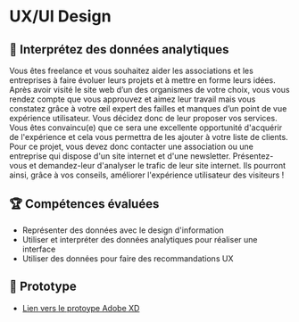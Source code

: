# UX/UI Design

## 📝 Interprétez des données analytiques
Vous êtes freelance et vous souhaitez aider les associations et les entreprises à faire évoluer leurs projets et à mettre en forme leurs idées. Après avoir visité le site web d’un des organismes de votre choix, vous vous rendez compte que vous approuvez et aimez leur travail mais vous constatez grâce à votre œil expert des failles et manques d’un point de vue expérience utilisateur. Vous décidez donc de leur proposer vos services. Vous êtes convaincu(e) que ce sera une excellente opportunité d'acquérir de l'expérience et cela vous permettra de les ajouter à votre liste de clients.  Pour ce projet, vous devez donc contacter une association ou une entreprise qui dispose d'un site internet et d'une newsletter. Présentez-vous et demandez-leur d'analyser le trafic de leur site internet. Ils pourront ainsi, grâce à vos conseils, améliorer l'expérience utilisateur des visiteurs !

## 🏆 Compétences évaluées 
* Représenter des données avec le design d'information
* Utiliser et interpréter des données analytiques pour réaliser une interface
* Utiliser des données pour faire des recommandations UX

## 📱 Prototype
* [Lien vers le protoype Adobe XD](https://xd.adobe.com/view/7976ef1b-bb2c-44d1-86ee-267cdf81eebf-2c25/)

